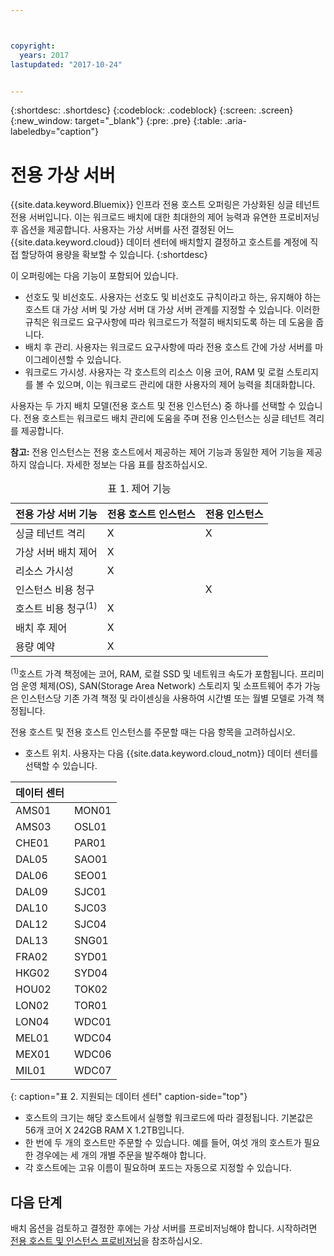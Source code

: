 ```yaml
---



copyright:
  years: 2017
lastupdated: "2017-10-24"


---
```


{:shortdesc: .shortdesc}
{:codeblock: .codeblock}
{:screen: .screen}
{:new_window: target="_blank"}
{:pre: .pre}
{:table: .aria-labeledby="caption"}


# 전용 가상 서버
{{site.data.keyword.Bluemix}} 인프라 전용 호스트 오퍼링은 가상화된 싱글 테넌트 전용 서버입니다. 이는 워크로드 배치에 대한 최대한의 제어 능력과 유연한 프로비저닝 후 옵션을 제공합니다. 사용자는 가상 서버를 사전 결정된 어느 {{site.data.keyword.cloud}} 데이터 센터에 배치할지 결정하고 호스트를 계정에 직접 할당하여 용량을 확보할 수 있습니다.
{:shortdesc}

이 오퍼링에는 다음 기능이 포함되어 있습니다. 

* 선호도 및 비선호도. 사용자는 선호도 및 비선호도 규칙이라고 하는, 유지해야 하는 호스트 대 가상 서버 및 가상 서버 대 가상 서버 관계를 지정할 수 있습니다. 이러한 규칙은 워크로드 요구사항에 따라 워크로드가 적절히 배치되도록 하는 데 도움을 줍니다.
* 배치 후 관리. 사용자는 워크로드 요구사항에 따라 전용 호스트 간에 가상 서버를 마이그레이션할 수 있습니다.
* 워크로드 가시성. 사용자는 각 호스트의 리소스 이용 코어, RAM 및 로컬 스토리지를 볼 수 있으며, 이는 워크로드 관리에 대한 사용자의 제어 능력을 최대화합니다.

사용자는 두 가지 배치 모델(전용 호스트 및 전용 인스턴스) 중 하나를 선택할 수 있습니다. 전용 호스트는 워크로드 배치 관리에 도움을 주며 전용 인스턴스는 싱글 테넌트 격리를 제공합니다. 

**참고:** 전용 인스턴스는 전용 호스트에서 제공하는 제어 기능과 동일한 제어 기능을 제공하지 않습니다.  자세한 정보는 다음 표를 참조하십시오. 
<table>
<CAPTION>표 1. 제어 기능</CAPTION>
<THEAD>
<TR>
<th>전용 가상 서버 기능</th>
<th>전용 호스트 인스턴스</th>
<th>전용 인스턴스</th>
</TR>
</THEAD>
<TBODY>
<tr>
<td>싱글 테넌트 격리</td>
<td>X</td>
<td>X</td>
</tr>
<tr>
<td>가상 서버 배치 제어</td>
<td>X</td>
<td></td>
</tr>
<tr>
<td>리소스 가시성</td>
<td>X</td>
<td></td>
</tr>
<tr>
<td>인스턴스 비용 청구</td>
<td></td>
<td>X</td>
</tr>
<tr>
<td>호스트 비용 청구<sup>(1)</sup></td>
<td>X</td>
<td></td>
</tr>
<tr>
<td>배치 후 제어</td>
<td>X</td>
<td></td>
</tr>
<tr>
<td>용량 예약</td>
<td>X</td>
<td></td>
</tr>
</TBODY>
</table>


<sup>(1)</sup>호스트 가격 책정에는 코어, RAM, 로컬 SSD 및 네트워크 속도가 포함됩니다. 프리미엄 운영 체제(OS), SAN(Storage Area Network) 스토리지 및 소프트웨어 추가 가능은 인스턴스당 기존 가격 책정 및 라이센싱을 사용하여 시간별 또는 월별 모델로 가격 책정됩니다.

전용 호스트 및 전용 호스트 인스턴스를 주문할 때는 다음 항목을 고려하십시오.

* 호스트 위치. 사용자는 다음 {{site.data.keyword.cloud_notm}} 데이터 센터를 선택할 수 있습니다.
      
| 데이터 센터          ||
| ------------ | ------- | 
|AMS01         |  MON01  |
|AMS03         |  OSL01  |
|CHE01         |  PAR01  |
|DAL05         |  SAO01  |
|DAL06         |  SEO01  |
|DAL09         |  SJC01  |
|DAL10         |  SJC03  |
|DAL12         |  SJC04  |
|DAL13         |  SNG01  | 
|FRA02         |  SYD01  |
|HKG02         |  SYD04  |
|HOU02         |  TOK02  |
|LON02         |  TOR01  |
|LON04         |  WDC01  |
|MEL01         |  WDC04  |
|MEX01         |  WDC06  |
|MIL01         |  WDC07  |
{: caption="표 2. 지원되는 데이터 센터" caption-side="top"}

* 호스트의 크기는 해당 호스트에서 실행할 워크로드에 따라 결정됩니다. 기본값은 56개 코어 X 242GB RAM X 1.2TB입니다. 
* 한 번에 두 개의 호스트만 주문할 수 있습니다. 예를 들어, 여섯 개의 호스트가 필요한 경우에는 세 개의 개별 주문을 발주해야 합니다.
* 각 호스트에는 고유 이름이 필요하며 포드는 자동으로 지정할 수 있습니다.

## 다음 단계

배치 옵션을 검토하고 결정한 후에는 가상 서버를 프로비저닝해야 합니다. 시작하려면 [전용 호스트 및 인스턴스 프로비저닝](../vsi/vsi_provision_dedicated.html)을 참조하십시오.



  
